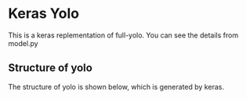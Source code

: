 # Keras Yolo

This is a keras replementation of full-yolo. You can see the details from model.py

## Structure of yolo

The structure of yolo is shown below, which is generated by keras.

![]()

